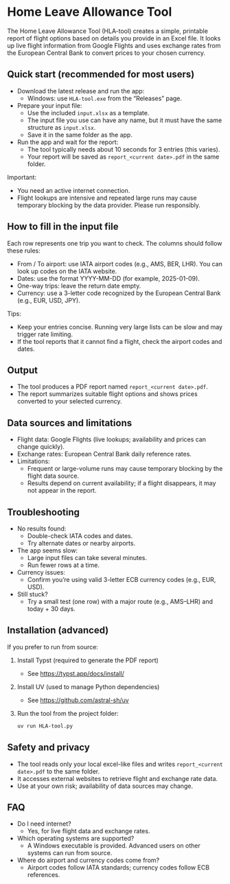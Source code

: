 # Home Leave Allowance Tool

The Home Leave Allowance Tool (HLA-tool) creates a simple, printable report of flight options based on details you provide in an Excel file. It looks up live flight information from Google Flights and uses exchange rates from the European Central Bank to convert prices to your chosen currency.

## Quick start (recommended for most users)

- Download the latest release and run the app:
  - Windows: use `HLA-tool.exe` from the “Releases” page.
- Prepare your input file:
  - Use the included `input.xlsx` as a template.
  - The input file you use can have any name, but it must have the same structure as `input.xlsx`.
  - Save it in the same folder as the app.
- Run the app and wait for the report:
  - The tool typically needs about 10 seconds for 3 entries (this varies).
  - Your report will be saved as `report_<current date>.pdf` in the same folder.

Important:

- You need an active internet connection.
- Flight lookups are intensive and repeated large runs may cause temporary blocking by the data provider. Please run responsibly.

## How to fill in the input file

Each row represents one trip you want to check. The columns should follow these rules:

- From / To airport: use IATA airport codes (e.g., AMS, BER, LHR). You can look up codes on the IATA website.
- Dates: use the format YYYY-MM-DD (for example, 2025-01-09).
- One-way trips: leave the return date empty.
- Currency: use a 3-letter code recognized by the European Central Bank (e.g., EUR, USD, JPY).

Tips:

- Keep your entries concise. Running very large lists can be slow and may trigger rate limiting.
- If the tool reports that it cannot find a flight, check the airport codes and dates.

## Output

- The tool produces a PDF report named `report_<current date>.pdf`.
- The report summarizes suitable flight options and shows prices converted to your selected currency.

## Data sources and limitations

- Flight data: Google Flights (live lookups; availability and prices can change quickly).
- Exchange rates: European Central Bank daily reference rates.
- Limitations:
  - Frequent or large-volume runs may cause temporary blocking by the flight data source.
  - Results depend on current availability; if a flight disappears, it may not appear in the report.

## Troubleshooting

- No results found:
  - Double-check IATA codes and dates.
  - Try alternate dates or nearby airports.
- The app seems slow:
  - Large input files can take several minutes.
  - Run fewer rows at a time.
- Currency issues:
  - Confirm you’re using valid 3-letter ECB currency codes (e.g., EUR, USD).
- Still stuck?
  - Try a small test (one row) with a major route (e.g., AMS–LHR) and today + 30 days.

## Installation (advanced)

If you prefer to run from source:

1. Install Typst (required to generate the PDF report)
   - See https://typst.app/docs/install/

2. Install UV (used to manage Python dependencies)
   - See https://github.com/astral-sh/uv

3. Run the tool from the project folder:
   ```bash
   uv run HLA-tool.py
   ```

## Safety and privacy

- The tool reads only your local excel-like files and writes `report_<current date>.pdf` to the same folder.
- It accesses external websites to retrieve flight and exchange rate data.
- Use at your own risk; availability of data sources may change.

## FAQ

- Do I need internet?
  - Yes, for live flight data and exchange rates.
- Which operating systems are supported?
  - A Windows executable is provided. Advanced users on other systems can run from source.
- Where do airport and currency codes come from?
  - Airport codes follow IATA standards; currency codes follow ECB references.
